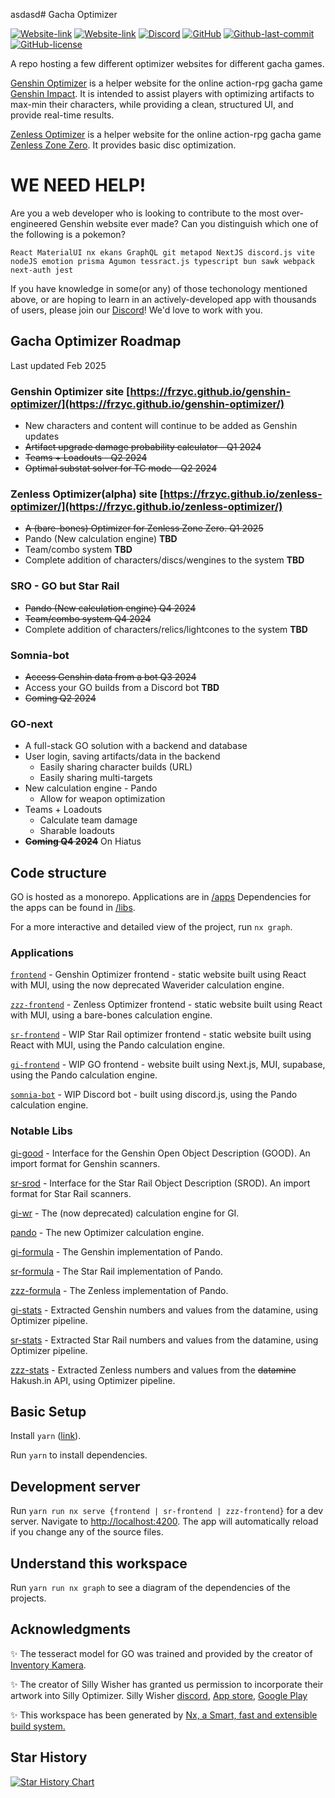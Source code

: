 asdasd# Gacha Optimizer

<a href="https://frzyc.github.io/genshin-optimizer"><img alt="Website-link" src="https://img.shields.io/website?url=https%3A%2F%2Ffrzyc.github.io%2Fgenshin-optimizer&style=for-the-badge&logo=data%3Aimage%2Fpng%3Bbase64%2CiVBORw0KGgoAAAANSUhEUgAAACAAAAAgCAYAAABzenr0AAAAAXNSR0IArs4c6QAABDRJREFUWEftV21QVFUYfu62TBAL1lQTuSaK7IqQyWgGsn3I1J%2Fyh81ItdGmFGyzQLQRLMSypLSBLJaEhTkoIgRsfG6IGFM4NIogAiJtlgoN5ORQ1hSwBBEjtzkX98C9bEvTjOs0%2Bf7Z%2B9z33Pc873vOvh8MAJFUFqYHw8QBuBeukSGw7N7LfW3ZjFQWZgDDGF2zr2AXls1gFssVQwzgM1clEomwNjgIQQEyeHtLMD4%2BgYv9AzjV2YupqSmnXD083BG6Phj%2Bfkvh7n4rhkdssJ67gF7rebAsK%2Fx2iJHKFby3YSFrYTLqsNz3vnkbXfn5V2TuzEd94zGHJKK3PoOkhGiOtFD6%2BgeRkmFC5xkrT8UjQJibi%2FPg5ub2t14SLxLfzELNp028NcmvxeD1%2BCin0Zmc%2FBPKKC2PBCUgEjFoOVqOFcuXLngdRm1jCA2PAPklslLmhy8OHwI5uoXku4FLCH9KhenpaW4pJfDQg2tQV17A%2B%2F7jT%2Brx%2BbETWCL1QWriK7h9kTfVJ%2Bl3orK2kcPb0xKgjnqO6my2MZjyCjF46TIe3xiGl1RbeHaf3ZqAto4ePgFN9PMwpMTThV09VjytjKVYpdyMnEwdxeWV9Uh9axeHj1QXIviBQKrbnpWPotJqiitL8qEIXUcxIffBvlI%2BAaEXxAAxZJfVQSvxWV0Rxc0tJxGlSeVw13ELfO65m%2BoIceKAXfTJsYhTv0BxaYUF%2Bsz3%2BASMGYm8UO0rMuOd3NkjCZD7oblhhjWRL090QBWTxD2fbWvAXXfeQXWbItTotX5LsU6rhjZuG8UV1Q1IMZj%2BYwQWeXvhiXAF9eKnK7%2Bgtb3LdRGgOzt4cMkR3DACshW%2BIFlOKOfO92PPRyXX%2FwgcJSiX%2FgtuEhCLxfCSeELuvwy1c2rF%2Fy8R3UzF1z0CwnJ8oKQKO7L30Pxzf6AcTZaD%2F6gcb1Zq0N3zNV2blqxBvFo1W47NFuh3CMpxbEwk0nVkNJiRU6fPIuLFVylWbtmEd7PTZktq1WGkZORyuLFmP9asXkV1BmMeDpXVzq49mIdHFesp3vX%2BfuRfy6K0JSMNaU3Zh7yMW1hcieaWVkgX%2B3Dk5tZ8XXoOzDVHuPWZ6VqQjtguwyOjyMrde60l2wBNdCTPLmlMW9u7uXdzmlIRjjdVYJnvEmd1h9ONjf2OkPAIjIzaOBwY4I8mSzFIY7uQDH7%2FAx57MhJXrwqaUvLhwxvWoezAbojFtzi1ozPkwFw9471dhG2XIwNkqIl8%2BQ20n55pSHkRsL%2FY%2BEgITG%2FruLAL5bfhERhNBaiqOzpPxzAMyD3Sxm6Dp%2Bdt8%2FTEc3Jn2jrO8HQORzMSAXInglbJ4e0lwfjEBC70DeBkexcm%2Fph0Gh2JxJOLJJkvPOyj2TcX0dn9FZ0F7AZY4McbP5zax3OWYeKFQ%2BpCF%2Brf6jnPWbaAjOd%2FASJtuXEC9sEpAAAAAElFTkSuQmCC&label=Genshin%20Optimizer"></a>
<a href="https://frzyc.github.io/zenless-optimizer"><img alt="Website-link" src="https://img.shields.io/website?url=https%3A%2F%2Ffrzyc.github.io%2Fzenless-optimizer&style=for-the-badge&logo=data%3Aimage%2Fpng%3Bbase64%2CiVBORw0KGgoAAAANSUhEUgAAACAAAAAgCAYAAABzenr0AAAAAXNSR0IArs4c6QAABFZJREFUWEfFl39QVFUUx79vFx35JU7kouyMpbarqKBILAIZzqhMgkM7Ca7l5C8gBWaQMhVklZRkNCUdfpRCA8oPK4XYFAQ0IAaIJNAgGHPKHAFZfik%2FcteBTV5zl%2BGyLxbaaXa3%2B99959zz%2Fdzz3rv3HAYATyjyOgSGCQcwF%2BYZSrDsZ49%2B%2ByGBEYq85GCYePPo%2FkOFZQ8zjmJvJQPMISaBwB48hmcQi0ajweMn%2FRN8BbPtscp9BYSOc8DjMejq6kVdQxNa2zv0xVUyQrE3O2ZprC2E%2FQuzDAK4%2FXMLAmS7qa%2B1tRWOxu5FkPQN8Pl8TgyWZXGzogbRR06hu%2Bcxx2YUgGkWFriclQR3N5cp4R88bMfGwFAMDP5J%2FYwCELpjM%2BJiIg3K3IWcfMjjz%2BgHSIjbBxsbK72BvFe5wUHwIrXV%2FNgA2fa92nnF9RyIFr5MbXfv3UfS5xcxrNEgeFsQvDxWUttTlRouHv5aGxmcDEy2BWsrS9RXKWBrY01dDh7%2BBLmXr8LOzhYtdcWcpWs2bMXvfzzUPiNrbtd8C8sZM6iP36YQNDX%2FajjA1s0BOBl%2FYHwXT1VwWy2FSv0Mi0QLUFaYRW0qlRqLVvpygEoVmVjqJKLPdoVH40ZZteEAxd9kwHmpmAbIulSAQ0cTtfNlS8QoKcigtv6BQSyT%2BHEAivLSsdzZiT7bHSlHUen3hgGscHFC4ZV0TsD1AdtB3rNZABITYiDb5E8B6u80Q7plD52bNAMzbW3QUKWApeX4BxR18GPkKUrMA7Dr3UAck0dRsb7%2BQbz6uhRDQ8PmASgvyob4lflULC3zaxw7kcz5Hkz2CjzclyM%2FJ5WKkfOc%2FN%2F3H7SaByAlMQ7SjeupmO7Jp0tgkgyQG%2FGnygJMnz6NaoVFHcG14nLO7k32G4aFvIPY%2FaRAGh09vU8gWfMWNJq%2FTA%2FAMAyqb3yFl%2BYJqVjyuSycPJM2QdwkGfDxliA341MqNjIyAu91MrQ9UpoHID35ODb4%2BlCx8spabHtvv15xo2eA3Pe3KvJhYTFeUu0Mi8bN8tGbS98w6l%2FwfsRO7IsMpjodyi54rg3C8%2BcjkwIsFi%2FAd9fGr2NScCz%2Bl%2Bs4ODwGpWVV2pi0IOHzeagty4PjXAEVO530Bc6mXphUnBhm2c1Ec911js9q3y0g9R8ZpFi9U3MVVjr3iX9gKBp%2FucsF8JS44ko295gllPpKb7Kyta0DKeeztUEqSy5h4fx5FKKp5R7OpmRqy67QHTL4vCahNrX6GZw9%2FDE0PHqf0Ays9fHExbRTU%2B5W16hblu8JfhvyAxEGrc3%2BUoGYj05TX6MAkBMzPzcVri5LpoRoa1fCLzAEfX0DxgUg0UjtcDzuA7zpvw483sTuqrK6Dh%2FGnoCys5sDSVszUnQ4zLY3KI3EibxDZWfPBH%2FSknl5uELo6KBt87q6e3GrvpFWyboLWKDz%2F29Ox9pzlmEixppUg9PwHx21O2fZVNKe%2Fw1oS0dxT5BuXAAAAABJRU5ErkJggg%3D%3D&label=Zenless%20Optimizer"></a>
<a href="https://discord.gg/CXUbQXyfUs"><img alt="Discord" src="https://img.shields.io/discord/785153694478893126?color=%232a364d&label=DISCORD&logo=discord&style=for-the-badge"></a>
<a href="https://github.com/frzyc/genshin-optimizer/blob/master/package.json"><img alt="GitHub" src="https://img.shields.io/github/package-json/v/frzyc/genshin-optimizer?style=for-the-badge"></a>
<a href="https://github.com/frzyc/genshin-optimizer"><img alt="Github-last-commit" src="https://img.shields.io/github/last-commit/frzyc/genshin-optimizer?logo=github&style=for-the-badge"></a>
<a href="https://github.com/frzyc/genshin-optimizer/blob/master/LICENSE"><img alt="GitHub-license" src="https://img.shields.io/github/license/frzyc/genshin-optimizer?style=for-the-badge"></a>

A repo hosting a few different optimizer websites for different gacha games.

[Genshin Optimizer](https://frzyc.github.io/genshin-optimizer) is a helper website for the online action-rpg gacha game [Genshin Impact](https://genshin.hoyoverse.com/). It is intended to assist players with optimizing artifacts to max-min their characters, while providing a clean, structured UI, and provide real-time results.

[Zenless Optimizer](https://frzyc.github.io/zenless-optimizer/) is a helper website for the online action-rpg gacha game [Zenless Zone Zero](https://zenless.hoyoverse.com/). It provides basic disc optimization.

# WE NEED HELP!

Are you a web developer who is looking to contribute to the most over-engineered Genshin website ever made? Can you distinguish which one of the following is a pokemon?

```
React MaterialUI nx ekans GraphQL git metapod NextJS discord.js vite nodeJS emotion prisma Agumon tessract.js typescript bun sawk webpack next-auth jest
```

If you have knowledge in some(or any) of those techonology mentioned above, or are hoping to learn in an actively-developed app with thousands of users, please join our [Discord](https://discord.gg/CXUbQXyfUs)! We'd love to work with you.

## Gacha Optimizer Roadmap

Last updated Feb 2025

### Genshin Optimizer site [https://frzyc.github.io/genshin-optimizer/](https://frzyc.github.io/genshin-optimizer/)

- New characters and content will continue to be added as Genshin updates
- ~~Artifact upgrade damage probability calculator - Q1 2024~~
- ~~Teams + Loadouts - Q2 2024~~
- ~~Optimal substat solver for TC mode - Q2 2024~~

### Zenless Optimizer(alpha) site [https://frzyc.github.io/zenless-optimizer/](https://frzyc.github.io/zenless-optimizer/)

- ~~A (bare-bones) Optimizer for Zenless Zone Zero. Q1 2025~~
- Pando (New calculation engine) **TBD**
- Team/combo system **TBD**
- Complete addition of characters/discs/wengines to the system **TBD**

### SRO - GO but Star Rail

- ~~Pando (New calculation engine) Q4 2024~~
- ~~Team/combo system Q4 2024~~
- Complete addition of characters/relics/lightcones to the system **TBD**

### Somnia-bot

- ~~Access Genshin data from a bot Q3 2024~~
- Access your GO builds from a Discord bot **TBD**
- ~~Coming Q2 2024~~

### GO-next

- A full-stack GO solution with a backend and database
- User login, saving artifacts/data in the backend
  - Easily sharing character builds (URL)
  - Easily sharing multi-targets
- New calculation engine - Pando
  - Allow for weapon optimization
- Teams + Loadouts
  - Calculate team damage
  - Sharable loadouts
- ~~**Coming Q4 2024**~~ On Hiatus

## Code structure

GO is hosted as a monorepo.
Applications are in [/apps](/apps/)
Dependencies for the apps can be found in [/libs](/libs/).

For a more interactive and detailed view of the project, run `nx graph`.

### Applications

[`frontend`](/apps/frontend/) - Genshin Optimizer frontend - static website built using React with MUI, using the now deprecated Waverider calculation engine.

[`zzz-frontend`](/apps/zzz-frontend/) - Zenless Optimizer frontend - static website built using React with MUI, using a bare-bones calculation engine.

[`sr-frontend`](/apps/sr-frontend/) - WIP Star Rail optimizer frontend - static website built using React with MUI, using the Pando calculation engine.

[`gi-frontend`](/apps/gi-frontend/) - WIP GO frontend - website built using Next.js, MUI, supabase, using the Pando calculation engine.

[`somnia-bot`](/apps/somnia/) - WIP Discord bot - built using discord.js, using the Pando calculation engine.

### Notable Libs

[gi-good](/libs/gi/good/) - Interface for the Genshin Open Object Description (GOOD). An import format for Genshin scanners.

[sr-srod](/libs/sr/srod/) - Interface for the Star Rail Object Description (SROD). An import format for Star Rail scanners.

[gi-wr](/libs/gi/wr) - The (now deprecated) calculation engine for GI.

[pando](/libs/pando/engine/) - The new Optimizer calculation engine.

[gi-formula](/libs/gi/formula/) - The Genshin implementation of Pando.

[sr-formula](/libs/sr/formula/) - The Star Rail implementation of Pando.

[zzz-formula](/libs/zzz/formula/) - The Zenless implementation of Pando.

[gi-stats](/libs/gi/stats/) - Extracted Genshin numbers and values from the datamine, using Optimizer pipeline.

[sr-stats](/libs/sr/stats/) - Extracted Star Rail numbers and values from the datamine, using Optimizer pipeline.

[zzz-stats](/libs/zzz/stats/) - Extracted Zenless numbers and values from the ~~datamine~~ Hakush.in API, using Optimizer pipeline.

## Basic Setup

Install `yarn` ([link](https://yarnpkg.com/getting-started/install)).

Run `yarn` to install dependencies.

## Development server

Run `yarn run nx serve {frontend | sr-frontend | zzz-frontend}` for a dev server. Navigate to [http://localhost:4200](http://localhost:4200). The app will automatically reload if you change any of the source files.

## Understand this workspace

Run `yarn run nx graph` to see a diagram of the dependencies of the projects.

## Acknowledgments

✨ The tesseract model for GO was trained and provided by the creator of [Inventory Kamera](https://github.com/Andrewthe13th/Inventory_Kamera).

✨ The creator of Silly Wisher has granted us permission to incorporate their artwork into Silly Optimizer. Silly Wisher [discord](https://discord.com/invite/sillywisher), [App store](https://apps.apple.com/lv/app/silly-wisher/id6444465724https://apps.apple.com/lv/app/silly-wisher/id6444465724), [Google Play](https://play.google.com/store/apps/details?id=com.sketchi.sillywisher)

✨ This workspace has been generated by [Nx, a Smart, fast and extensible build system.](https://nx.dev)

## Star History

[![Star History Chart](https://api.star-history.com/svg?repos=frzyc/genshin-optimizer&type=Date)](https://star-history.com/#frzyc/genshin-optimizer&Date)

